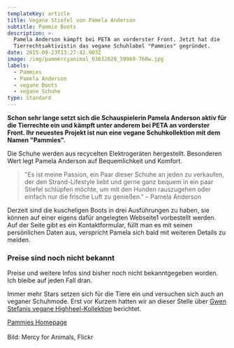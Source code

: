 ```yaml
---
templateKey: article
title: Vegane Stiefel von Pamela Anderson
subtitle: Pammie Boots
description: >-
  Pamela Anderson kämpft bei PETA an vorderster Front. Jetzt hat die
  Tierrechtsaktivistin das vegane Schuhlabel "Pammies" gegründet.
date: 2015-09-23T13:27:42.903Z
image: /img/pammercyanimal_03032020_59969-768w.jpg
labels:
  - Pammies
  - Pamela Anderson
  - vegane Boots
  - vegane Schuhe
type: Standard
---
```

**Schon sehr lange setzt sich die Schauspielerin Pamela Anderson aktiv für die Tierrechte ein und kämpft unter anderem bei PETA an vorderster Front. Ihr neuestes Projekt ist nun eine vegane Schuhkollektion mit dem Namen "Pammies".**

Die Schuhe werden aus recycelten Elektrogeräten hergestellt. Besonderen Wert legt Pamela Anderson auf Bequemlichkeit und Komfort.

> "Es ist meine Passion, ein Paar dieser Schuhe an jeden zu verkaufen, der den Strand-Lifestyle liebt und gerne ganz bequem in ein paar Stiefel schlüpfen möchte, um mit den Hunden rauszugehen oder einfach nur die frische Luft zu genießen." – Pamela Anderson

Derzeit sind die kuscheligen Boots in drei Ausführungen zu haben, sie können auf einer eigens dafür angelegten Webseite1 vorbestellt werden. Auf der Seite gibt es ein Kontaktformular, füllt man es mit seinen persönlichen Daten aus, verspricht Pamela sich bald mit weiteren Details zu melden.

### Preise sind noch nicht bekannt

Preise und weitere Infos sind bisher noch nicht bekanntgegeben worden. Ich bleibe auf jeden Fall dran.

Immer mehr Stars setzen sich für die Tiere ein und versuchen sich auch an veganer Schuhmode. Erst vor Kurzem hatten wir an dieser Stelle über [Gwen Stefanis vegane Highheel-Kollektion](/2020/04/gwen-stefani-und-die-mode) berichtet.

<Youtube id="0Mt-wpG1EYw" caption="Pammies Boots" />

[Pammies Homepage](http://www.pammieslife.com/)\
\
Bild: Mercy for Animals, Flickr